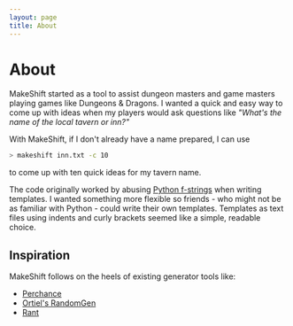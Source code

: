 ```yaml
---
layout: page
title: About
---
```


# About

MakeShift started as a tool to assist dungeon masters and game masters playing games like Dungeons & Dragons. I wanted a quick and easy way to come up with ideas when my players would ask questions like *"What's the name of the local tavern or inn?"* 

With MakeShift, if I don't already have a name prepared, I can use
```bash
> makeshift inn.txt -c 10
```
to come up with ten quick ideas for my tavern name. 

The code originally worked by abusing [Python f-strings](https://docs.python.org/3/tutorial/inputoutput.html#formatted-string-literals) when writing templates. I wanted something more flexible so friends - who might not be as familiar with Python - could write their own templates. Templates as text files using indents and curly brackets seemed like a simple, readable choice. 

## Inspiration
MakeShift follows on the heels of existing generator tools like:
 - [Perchance](https://perchance.org/welcome)
 - [Ortiel's RandomGen](https://orteil.dashnet.org/randomgen/?do=create)
 - [Rant](https://rant-lang.org/)